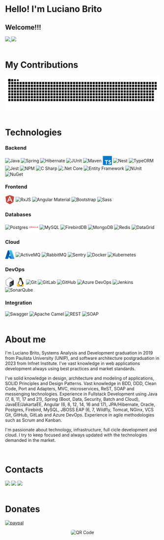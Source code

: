 # Hello! I'm Luciano Brito

## Welcome!!!
<div>
    <a href="https://github.com/lucianobritodev">
      <img height="180em" src="https://github-readme-stats.vercel.app/api?username=lucianobritodev&show_icons=true&theme=dracula&include_all_commits=true&count_private=true"/>
      <img height
="180em" src="https://github-readme-stats.vercel.app/api/top-langs/?username=lucianobritodev&layout=compact&langs_count=8&theme=dracula"/>
    </a>
</div>
<br>

# My Contributions
<div style="display: inline_block">
  <img align="center" alt="Snake animation" src="https://github.com/lucianobritodev/lucianobritodev/blob/output/github-contribution-grid-snake.svg" />
</div>
<br>

# Technologies
### Backend
<div style="display: inline_block">
    <img align="center" alt="Java" height="30" src="https://cdn.jsdelivr.net/gh/devicons/devicon@latest/icons/java/java-original.svg" />
    <img align="center" alt="Spring" height="30" src="https://cdn.jsdelivr.net/gh/devicons/devicon@latest/icons/spring/spring-original-wordmark.svg" />
    <img align="center" alt="Hibernate" height="30" src="https://cdn.jsdelivr.net/gh/devicons/devicon@latest/icons/hibernate/hibernate-original-wordmark.svg" />
    <img align="center" alt="JUnit" height="30" src="https://cdn.jsdelivr.net/gh/devicons/devicon@latest/icons/junit/junit-original.svg" />
    <img align="center" alt="Maven" height="30" src="https://cdn.jsdelivr.net/gh/devicons/devicon@latest/icons/maven/maven-original-wordmark.svg" />
    <img align="center" alt="TS" height="30" src="https://raw.githubusercontent.com/devicons/devicon/master/icons/typescript/typescript-plain.svg">
    <img align="center" alt="Nest" height="30" src="https://cdn.jsdelivr.net/gh/devicons/devicon@latest/icons/nestjs/nestjs-original-wordmark.svg" />
    <img align="center" alt="TypeORM" height="30" src="https://user-images.githubusercontent.com/30929568/112730670-de09a480-8f58-11eb-9875-0d9ebb87fbd6.png" />
    <img align="center" alt="Jest" height="30" src="https://github.com/user-attachments/assets/8ce783a0-e621-4fca-b259-3a53773ddcbc" />
    <img align="center" alt="NPM" height="30" src="https://cdn.jsdelivr.net/gh/devicons/devicon@latest/icons/npm/npm-original-wordmark.svg" />
    <img align="center" alt="C Sharp" height="30" src="https://cdn.jsdelivr.net/gh/devicons/devicon@latest/icons/csharp/csharp-original.svg" />
    <img align="center" alt=".Net Core" height="30" src="https://cdn.jsdelivr.net/gh/devicons/devicon@latest/icons/dotnetcore/dotnetcore-original.svg" />
    <img align="center" alt="Entity Framework" height="30" src="https://hungdoan.com/wp-content/uploads/2019/06/ef-core-perfomance.png" />
    <img align="center" alt="NUnit" height="30" src="https://www.nilebits.com/wp-content/uploads/2023/09/Getting-Started-with-NUnit-and-C-A-Beginners-Guide-to-API-Test-Automation-1140x445.png.webp" />
    <img align="center" alt="NuGet" height="30" src="https://cdn.jsdelivr.net/gh/devicons/devicon@latest/icons/nuget/nuget-original-wordmark.svg" />
</div>

### Frontend
<div style="display: inline_block">
    <img align="center" alt="Angular" height="30" src="https://raw.githubusercontent.com/devicons/devicon/master/icons/angularjs/angularjs-plain.svg">
    <img align="center" alt="RxJS" height="30" src="https://cdn.jsdelivr.net/gh/devicons/devicon@latest/icons/rxjs/rxjs-original.svg" />
    <img align="center" alt="Angular Material" height="30" src="https://cdn.jsdelivr.net/gh/devicons/devicon@latest/icons/angularmaterial/angularmaterial-original.svg" />
    <img align="center" alt="Bootstrap" height="30" src="https://cdn.jsdelivr.net/gh/devicons/devicon@latest/icons/bootstrap/bootstrap-original-wordmark.svg" />
    <img align="center" alt="Sass" height="30" src="https://cdn.jsdelivr.net/gh/devicons/devicon@latest/icons/sass/sass-original.svg" />
</div>

### Databases
<div style="display: inline_block">
    <img align="center" alt="Postgres" height="30" src="https://cdn.jsdelivr.net/gh/devicons/devicon@latest/icons/postgresql/postgresql-original-wordmark.svg" />
    <img align="center" alt="Oracle" height="30" src="https://raw.githubusercontent.com/devicons/devicon/master/icons/oracle/oracle-original.svg">
    <img align="center" alt="MySQL" height="30" src="https://cdn.jsdelivr.net/gh/devicons/devicon@latest/icons/mysql/mysql-original-wordmark.svg" />
    <img align="center" alt="FirebirdDB" height="30" src="https://github.com/user-attachments/assets/e6184b5d-6df2-4551-a9c5-53f6f2760691" />
    <img align="center" alt="MongoDB" height="30" src="https://cdn.jsdelivr.net/gh/devicons/devicon@latest/icons/mongodb/mongodb-original-wordmark.svg" />
    <img align="center" alt="Redis" height="30" src="https://cdn.jsdelivr.net/gh/devicons/devicon@latest/icons/redis/redis-original-wordmark.svg" />
    <img align="center" alt="DataGrid" height="30" src="https://github.com/user-attachments/assets/d7c96abc-3885-40bd-ac17-873a71de6610" />
</div>

### Cloud
<div style="display: inline_block">
    <img align="center" alt="Azure" height="30" src="https://raw.githubusercontent.com/devicons/devicon/master/icons/azure/azure-original.svg">
    <img align="center" alt="ActiveMQ" height="30" src="https://activemq.apache.org/assets/img/activemq_logo_black.png">
    <img align="center" alt="RabbitMQ" height="30" src="https://miro.medium.com/v2/resize:fit:1400/1*RgoW112Yj8If5VM-_y0F-w.png" />
    <img align="center" alt="Sentry" height="30" src="https://github.com/user-attachments/assets/5606356c-777d-4280-a3c2-ad15c1963558" />
    <img align="center" alt="Docker" height="30" src="https://cdn.jsdelivr.net/gh/devicons/devicon@latest/icons/docker/docker-original-wordmark.svg" />
    <img align="center" alt="Kubernetes" height="30" src="https://cdn.jsdelivr.net/gh/devicons/devicon@latest/icons/kubernetes/kubernetes-plain-wordmark.svg" />
</div>

### DevOps
<div style="display: inline_block">
    <img align="center" alt="Bash" height="30" src="https://raw.githubusercontent.com/devicons/devicon/master/icons/bash/bash-original.svg">
    <img align="center" alt="Linux" height="30" src="https://raw.githubusercontent.com/devicons/devicon/master/icons/linux/linux-original.svg">
    <img align="center" alt="Git" height="30" src="https://cdn.jsdelivr.net/gh/devicons/devicon@latest/icons/git/git-original-wordmark.svg" />
    <img align="center" alt="GitLab" height="30" src="https://cdn.jsdelivr.net/gh/devicons/devicon@latest/icons/gitlab/gitlab-original-wordmark.svg" />
    <img align="center" alt="GitHub" height="30" src="https://cdn.jsdelivr.net/gh/devicons/devicon@latest/icons/github/github-original-wordmark.svg" />
    <img align="center" alt="Azure DevOps" height="30" src="https://cdn.jsdelivr.net/gh/devicons/devicon@latest/icons/azuredevops/azuredevops-original.svg" />
    <img align="center" alt="Jenkins" height="30" src="https://cdn.jsdelivr.net/gh/devicons/devicon@latest/icons/jenkins/jenkins-original.svg" />
    <img align="center" alt="SonarQube" height="30" src="https://github.com/user-attachments/assets/913466c1-9e10-450d-8c34-f2265158ed51" />
</div>

### Integration
<div style="display: inline_block">
    <img align="center" alt="Swagger" height="30" src="https://miro.medium.com/v2/resize:fit:720/format:webp/1*R36nHDnQ9i7vizbSJqTb1g.png" />
    <img align="center" alt="Apache Camel" height="30" src="https://upload.wikimedia.org/wikipedia/commons/thumb/1/11/Apache_Camel_Logo.svg/1200px-Apache_Camel_Logo.svg.png" />
    <img align="center" alt="REST" height="30" src="https://www.iconpacks.net/icons/free-icons-6/free-rest-api-blue-logo-icon-22099-thumb.png" />
    <img align="center" alt="SOAP" height="30" src="https://miro.medium.com/v2/resize:fit:720/format:webp/1*fTyeGVNfV7yY8V4kmnoaZA.png" />    
</div>
<br>


# About me
<div style="display: inline_block">
    <p>I'm Luciano Brito, Systems Analysis and Development graduation in 2019 from Paulista University (UNIP), and software architecture postgraduation in 2023 from Infnet Institute. I've vast knowledge in web applications development always using best practices and market standards.</p>
    <p>I've solid knowledge in design, architecture and modeling of applications, SOLID Principles and Design Patterns. Vast knowledge in BDD, DDD, Clean Code, Port and Adapters, MVC, microservices, ReST, SOAP and messenging technologies. Experience in Fullstack Development using Java (7, 8, 11, 17 and 21), Spring (Boot, Data, Security, Batch and Cloud), JavaEE/JakartaEE, Angular (6, 8, 12, 14, 16 and 17), JPA/Hibernate, Oracle, Postgres, Firebird, MySQL, JBOSS EAP (6, 7, Wildfly, Tomcat, NGinx, VCS Git, GitHub, GitLab and Azure DevOps. Experience in agile methodologies such as Scrum and Kanban.</p>
    <p>I'm passionate about technology, infrastructure, full cicle development and cloud. I try to keep focused and always updated with the technologies demanded in the market.</p>
</div>
<br>

# Contacts
<div>
  <a href="https://instagram.com/lucianobrito.dev" target="_blank"><img src="https://img.shields.io/badge/-Instagram-%23E4405F?style=for-the-badge&logo=instagram&logoColor=white" target="_blank"></a>
  <a href="mailto:contatolucianobrito.dev@gmail.com"><img src="https://img.shields.io/badge/-Gmail-%23333?style=for-the-badge&logo=gmail&logoColor=white" target="_blank"></a>
  <a href="https://www.linkedin.com/in/luciano-brito-dev" target="_blank"><img src="https://img.shields.io/badge/-LinkedIn-%230077B5?style=for-the-badge&logo=linkedin&logoColor=white" target="_blank"></a>
</div>
<br>

# Donates
  [![paypal](https://www.paypalobjects.com/en_US/i/btn/btn_donateCC_LG.gif)](https://www.paypal.com/donate/?hosted_button_id=SX3L4N89M8ZRW)

<div style="text-align:center;">
  <img src="https://user-images.githubusercontent.com/29457352/149936768-9169a462-fff2-4081-b90f-3eb23e5e1ed8.jpeg" alt="QR Code" width="270" height="310" style="align: middle; border-radius: 5px;"/>
</div>
